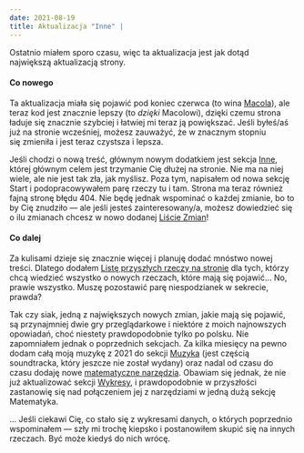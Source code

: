 ```yaml
---
date: 2021-08-19
title: Aktualizacja "Inne" |
---
```


Ostatnio miałem sporo czasu, więc ta aktualizacja jest jak dotąd największą aktualizacją strony.

#### Co nowego

Ta aktualizacja miała się pojawić pod koniec czerwca (to wina [Macola](https:/beetmacol.com/)), ale teraz kod jest znacznie lepszy (to *dzięki* Macolowi), dzięki czemu strona ładuje się znacznie szybciej i łatwiej mi teraz ją powiększać. Jeśli byłeś/aś już na stronie wcześniej, możesz zauważyć, że w znacznym stopniu się zmieniła i jest teraz czystsza i lepsza.

Jeśli chodzi o nową treść, głównym nowym dodatkiem jest sekcja [Inne](/pl/other), której głównym celem jest trzymanie Cię dłużej na stronie. Nie ma na niej wiele, ale nie jest tak zła, jak myślisz. Poza tym, napisałem od nowa sekcję Start i podopracowywałem parę rzeczy tu i tam. Strona ma teraz również fajną stronę błędu 404. Nie będę jednak wspominać o każdej zmianie, bo to by Cię znudziło — ale jeśli jesteś zainteresowany/a, możesz dowiedzieć się o ilu zmianach chcesz w nowo dodanej [Liście Zmian](/pl/other/changelog)!

#### Co dalej

Za kulisami dzieje się znacznie więcej i planuję dodać mnóstwo nowej treści. Dlatego dodałem [Listę przyszłych rzeczy na stronie](/pl/other/other/soon) dla tych, którzy chcą wiedzieć wszystko o nowych rzeczach, które mają się pojawić... No, prawie wszystko. Muszę pozostawić parę niespodzianek w sekrecie, prawda?

Tak czy siak, jedną z największych nowych zmian, jakie mają się pojawić, są przynajmniej dwie gry przeglądarkowe i niektóre z moich najnowszych opowiadań, choć niestety prawdopodobnie tylko po polsku. Nie zapomniałem jednak o poprzednich sekcjach. Za kilka miesięcy na pewno dodam całą moją muzykę z 2021 do sekcji [Muzyka](/pl/music) (jest częścią soundtracka, który jeszcze nie został wydany) oraz nadal od czasu do czasu dodaję nowe [matematyczne narzędzia](/pl/math). Obawiam się jednak, że nie już aktualizować sekcji [Wykresy](/pl/graphs), i prawdopodobnie w przyszłości zastanowię się nad połączeniem jej z narzędziami w jedną dużą sekcję Matematyka.

... Jeśli ciekawi Cię, co stało się z wykresami danych, o których poprzednio wspominałem — szły mi trochę kiepsko i postanowiłem skupić się na innych rzeczach. Być może kiedyś do nich wrócę.

<br />

<MdImage img="sup/level-up.png" height="250" class="border"></MdImage>